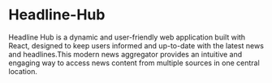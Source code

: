 # Headline-Hub

Headline Hub is a dynamic and user-friendly web application built with React, designed to keep users informed and up-to-date with the latest news and headlines.This modern news aggregator provides an intuitive and engaging way to access news content from multiple sources in one central location.
